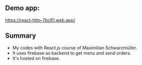 ## Demo app: 
https://react-http-7bc61.web.app/
## Summary
* My codes with React.js course of Maximilian Schwarzmüller.
* It uses firebase as backend to get menu and send orders.
* It's hosted on firebase.

